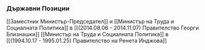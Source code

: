 ### Държавни Позиции
[[Заместник Министър-Председател]] и [[Министър на Труда и Социалната Политика]] в [[(2014.08.06 - 2014.11.07) Правителство Георги Близнашки]]
[[Министър на Труда и Социалната Политика]] в [[(1994.10.17 - 1995.01.25) Правителство на Ренета Инджова]]